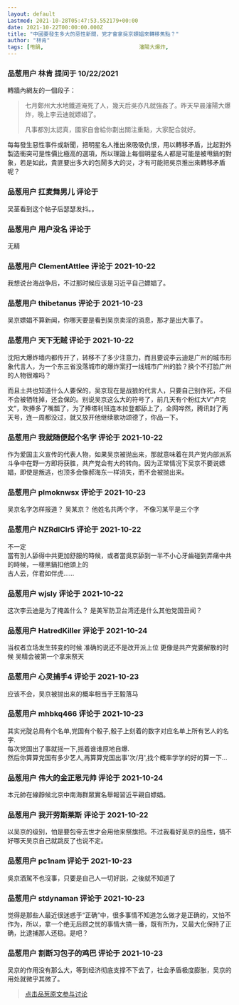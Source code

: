 ```yaml
---
layout: default
Lastmod: 2021-10-28T05:47:53.552179+00:00
date: 2021-10-22T00:00:00.000Z
title: "中國要發生多大的惡性新聞，党才會拿吳京嫖娼來轉移焦點？"
author: "林肯"
tags: [甩鍋,								瀋陽大爆炸,								轉移矛盾]
---
```



### 品葱用户 **林肯** 提问于 10/22/2021
    
轉牆內網友的一個段子：  
  
  

> 七月鄭州大水地鐵道淹死了人，幾天后吳亦凡就強姦了。昨天早晨瀋陽大爆炸，晚上李云迪就嫖娼了。  
>   
> 凡事都別太認真，國家自會給你劃出關注重點，大家配合就好。

  
  
每每發生惡性事件或新聞，把明星名人推出來吸吸仇恨，用以轉移矛盾，比起對外製造衝突可是性價比極高的選項，所以理論上每個明星名人都是可能是被甩鍋的對象，若是如此，貴匪要出多大的包鬧多大的災，才有可能把吳京推出來轉移矛盾呢？
    
                

### 品葱用户 **扛麦舞男儿** 评论于 
        
吴茎看到这个帖子后瑟瑟发抖。。
        
                

### 品葱用户 **用户没名** 评论于 
        
无精
        
                

### 品葱用户 **ClementAttlee** 评论于 2021-10-22
        
我想说台海战争后，不过那时候应该是习近平自己嫖娼了。
        
                

### 品葱用户 **thibetanus** 评论于 2021-10-23
        
吴京嫖娼不算新闻，你哪天要是看到吴京卖淫的消息，那才是出大事了。
        
                

### 品葱用户 **天下无贼** 评论于 2021-10-22
        
沈阳大爆炸墙内都传开了，转移不了多少注意力，而且要说李云迪是广州的城市形象代言人，为一个东三省没落城市的爆炸案打一线城市广州的脸？换个不打脸广州的人物很难吗？  
  
而且土共也知道什么人要保的，吴京现在是战狼的代言人，只要自己别作死，不但不会被牺牲掉，还会保的。别说吴京这么大的符号了，前几天有个粉红大V“卢克文”，吹捧多了嘴瓢了，为了捧塔利班连本拉登都舔上了，全网哗然，腾讯封了两天号，连一周都没过，就又放开他继续歌功颂德了，你品一下。
        
                

### 品葱用户 **我就随便起个名字** 评论于 2021-10-22
        
作为爱国主义宣传的代表人物，如果吴京被抛出来，那就意味着在共产党内部派系斗争中在野一方即将获胜，共产党会有大的转向。因为正常情况下吴京不要说嫖娼，即使是叛逃，也顶多会像郝海东一样消失，而不会被抛出来。
        
                

### 品葱用户 **plmoknwsx** 评论于 2021-10-23
        
吴京名字怎样报道？ 吴某京？ 他姓名共两个字， 不像习某平是三个字
        
                

### 品葱用户 **NZRdlClr5** 评论于 2021-10-22
        
不一定  
當有別人舔得中共更加舒服的時候，或者當吳京舔到一半不小心牙齒碰到弄痛中共的時候，一樣黑鍋扣他頭上的  
古人云，伴君如伴虎……
        
                

### 品葱用户 **wjsly** 评论于 2021-10-22
        
这次李云迪是为了掩盖什么？ 是美军防卫台湾还是什么其他党国丑闻？
        
                

### 品葱用户 **HatredKiller** 评论于 2021-10-24
        
当权者立场发生转变的时候 准确的说还不是改开派上位 更像是共产党要解散的时候 吴精会被第一个拿来祭天
        
                

### 品葱用户 **心灵捕手4** 评论于 2021-10-23
        
应该不会，吴京被抛出来的概率相当于王毅落马
        
                

### 品葱用户 **mhbkq466** 评论于 2021-10-23
        
其实光腚总局有个名单,党国有个骰子,骰子上刻着的数字对应名单上所有艺人的名字.  
每次党国出了事就摇一下,摇着谁谁原地自爆.  
然后你算算党国有多少艺人,再算算党国出事'次/月',找个概率学学的好的算一下...
        
                

### 品葱用户 **伟大的金正恩元帅** 评论于 2021-10-24
        
本元帥在線靜候北京中南海群眾實名舉報習近平親自嫖娼。
        
                

### 品葱用户 **我开劳斯莱斯** 评论于 2021-10-22
        
以吴京的级别，怕是要包帝去世才会用他来祭旗把。不过我看好吴京的品性，搞不好哪天吴京自己就跳反了也说不定。
        
                

### 品葱用户 **pc1nam** 评论于 2021-10-23
        
吳京酒駕不也沒事，只要是自己人一切好説，之後就不知道了
        
                

### 品葱用户 **stdynaman** 评论于 2021-10-23
        
觉得是那些人最近很迷惑于“正确”中，很多事情不知道怎么做才是正确的，又怕不作为，所以，拿一个绝无后顾之忧的事情大搞一番，既有所为，又最大化保持了正确，比逮捕那人还稳。是吧？
        
                

### 品葱用户 **割断习包子的鸡巴** 评论于 2021-10-23
        
吴京的作用没有那么大，等到经济彻底支撑不下去了，社会矛盾极度膨胀，吴京的用处就微乎其微了。
        
                





> [点击品葱原文参与讨论](https://pincong.rocks/question/42598)

